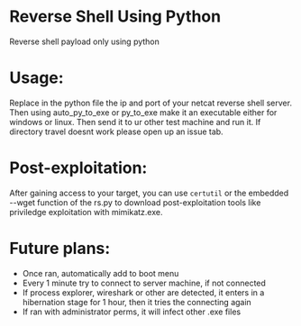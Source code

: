 # Reverse Shell Using Python
Reverse shell payload only using python


# Usage:

Replace in the python file the ip and port of your netcat reverse shell server. Then using auto_py_to_exe or py_to_exe make it an executable either for windows or linux. Then send it to ur other test machine and run it. If directory travel doesnt work please open up an issue tab.

# Post-exploitation:

After gaining access to your target, you can use `certutil` or the embedded --wget function of the rs.py to download post-exploitation tools like priviledge exploitation with mimikatz.exe.

# Future plans:
- Once ran, automatically add to boot menu
- Every 1 minute try to connect to server machine, if not connected
- If process explorer, wireshark or other are detected, it enters in a hibernation stage for 1 hour, then it tries the connecting again
- If ran with administrator perms, it will infect other .exe files

